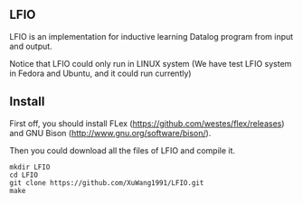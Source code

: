 ## LFIO
LFIO is an implementation for inductive learning Datalog program from input and output.

Notice that LFIO could only run in LINUX system (We have test LFIO system in Fedora and Ubuntu, and it could run currently)

## Install
First off, you should install FLex (https://github.com/westes/flex/releases) and GNU Bison (http://www.gnu.org/software/bison/).

Then you could download all the files of LFIO and compile it.

```
mkdir LFIO
cd LFIO
git clone https://github.com/XuWang1991/LFIO.git
make
```
